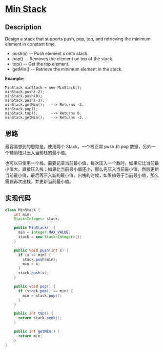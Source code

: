 # [Min Stack][title]

## Description

Design a stack that supports push, pop, top, and retrieving the minimum element in constant time.

* push(x) -- Push element x onto stack.
* pop() -- Removes the element on top of the stack.
* top() -- Get the top element.
* getMin() -- Retrieve the minimum element in the stack.

**Example:**

```
MinStack minStack = new MinStack();
minStack.push(-2);
minStack.push(0);
minStack.push(-3);
minStack.getMin();   --> Returns -3.
minStack.pop();
minStack.top();      --> Returns 0.
minStack.getMin();   --> Returns -2.
```

## 思路

最容易想到的思路是，使用两个 Stack，一个栈正常 push 和 pop 数据，另外一个辅助栈只压入当前栈的最小值。

也可以只使用一个栈。需要记录当前最小值，每次压入一个数时，如果它比当前最小值大，直接压入栈；如果比当前最小值还小，那么先压入当前最小值，然后更新当前最小值，最后再压入新的最小值。出栈的时候，如果值等于当前最小值，那么需要再次出栈，并更新当前最小值。

## 实现代码

```java
class MinStack {
    int min;
    Stack<Integer> stack;

    public MinStack() {
      min = Integer.MAX_VALUE;
      stack = new Stack<Integer>();
    }

    public void push(int x) {
      if (x <= min) {
        stack.push(min);
        min = x;
      }
      stack.push(x);
    }

    public void pop() {
      if (stack.pop() == min) {
        min = stack.pop();
      }
    }

    public int top() {
      return stack.peek();
    }

    public int getMin() {
      return min;
    }
}
```

[title]: https://leetcode.com/problems/min-stack

